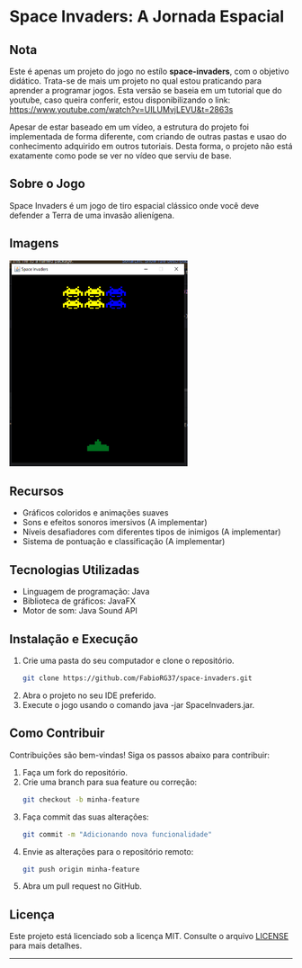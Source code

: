 # Space Invaders: A Jornada Espacial

## Nota

Este é apenas um projeto do jogo no estílo **space-invaders**, com o objetivo didático.
Trata-se de mais um projeto no qual estou praticando para aprender a programar jogos.
Esta versão se baseia em um tutorial que do youtube, caso queira conferir, estou disponibilizando o link:
https://www.youtube.com/watch?v=UILUMvjLEVU&t=2863s

Apesar de estar baseado em um vídeo, a estrutura do projeto foi implementada de forma diferente, com criando de outras pastas e usao do conhecimento adquirido em outros tutoriais.
Desta forma, o projeto não está exatamente como pode se ver no vídeo que serviu de base.

## Sobre o Jogo
Space Invaders é um jogo de tiro espacial clássico onde você deve defender a Terra de uma invasão alienígena.

## Imagens
<img src="https://github.com/FabioRG37/space-invaders/blob/master/res/Images/Example_Space_Invaders.PNG" width="317" height="366" alt="Print do game emprodução">
<!-- ![Print do game em produção](https://github.com/FabioRG37/space-invaders/blob/master/res/Images/Example_Space_Invaders.PNG) -->

## Recursos
- Gráficos coloridos e animações suaves
- Sons e efeitos sonoros imersivos (A implementar)
- Níveis desafiadores com diferentes tipos de inimigos (A implementar)
- Sistema de pontuação e classificação (A implementar)

## Tecnologias Utilizadas
- Linguagem de programação: Java
- Biblioteca de gráficos: JavaFX
- Motor de som: Java Sound API

## Instalação e Execução
1. Crie uma pasta do seu computador e clone o repositório.
   ```bash
   git clone https://github.com/FabioRG37/space-invaders.git
   ```
3. Abra o projeto no seu IDE preferido.
4. Execute o jogo usando o comando java -jar SpaceInvaders.jar.

## Como Contribuir

Contribuições são bem-vindas! Siga os passos abaixo para contribuir:

1. Faça um fork do repositório.
2. Crie uma branch para sua feature ou correção:
   ```bash
   git checkout -b minha-feature
   ```
3. Faça commit das suas alterações:
   ```bash
   git commit -m "Adicionando nova funcionalidade"
   ```
4. Envie as alterações para o repositório remoto:
   ```bash
   git push origin minha-feature
   ```
5. Abra um pull request no GitHub.

## Licença

Este projeto está licenciado sob a licença MIT. Consulte o arquivo [LICENSE](LICENSE) para mais detalhes.

---
